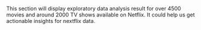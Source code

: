 This section will display exploratory data analysis result for over 4500 movies and around 2000 TV shows available on Netflix. It could help us get actionable insights for nextflix data.